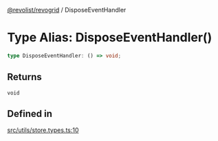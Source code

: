 [@revolist/revogrid](README.md) / DisposeEventHandler

# Type Alias: DisposeEventHandler()

```ts
type DisposeEventHandler: () => void;
```

## Returns

`void`

## Defined in

[src/utils/store.types.ts:10](https://github.com/revolist/revogrid/blob/1d0ce44a71b6b80efaa7b83dae9a188a9f2de653/src/utils/store.types.ts#L10)

